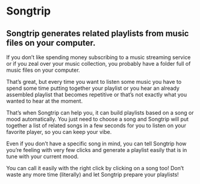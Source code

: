 # Songtrip
## Songtrip generates related playlists from music files on your computer.

If you don’t like spending money subscribing to a music streaming service or if you zeal over your music collection, you probably have a folder full of music files on your computer.

That’s great, but every time you want to listen some music you have to spend some time putting together your playlist or you hear an already assembled playlist that becomes repetitive or that’s not exactly what you wanted to hear at the moment.

That’s when Songtrip can help you, it can build playlists based on a song or mood automatically. You just need to choose a song and Songtrip will put together a list of related songs in a few seconds for you to listen on your favorite player, so you can keep your vibe.

Even if you don’t have a specific song in mind, you can tell Songtrip how you’re feeling with very few clicks and generate a playlist easily that is in tune with your current mood.

You can call it easily with the right click by clicking on a song too! Don’t waste any more time (literally) and let Songtrip prepare your playlists!
